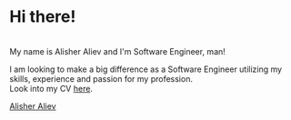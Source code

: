 
<h1>Hi there!</h1><br/>
<span>My name is <span class="highlight">Alisher Aliev</span> and I'm <span class="highlight">Software Engineer, man!</span></span><br/>

<span>I am looking to make a big difference as a Software Engineer utilizing my skills, experience and passion for my profession.</span>
<br/>
<span>Look into my CV <a href="https://drive.google.com/open?id=1aE8cYfmHgRj7MxZdMFdmwob8cWtp3JPm"><span class="highlight-red">here</span></a>.</span>

<div class="LI-profile-badge"  data-version="v1" data-size="medium" data-locale="en_US" data-type="vertical" data-theme="dark" data-vanity="alisher-aliev"><a class="LI-simple-link" href="https://il.linkedin.com/in/alisher-aliev?trk=profile-badge">Alisher Aliev</a></div>
		
